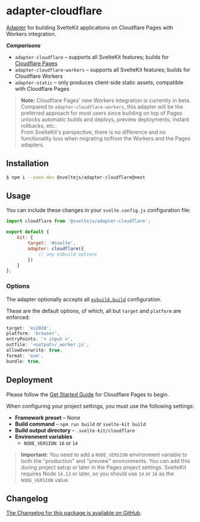 # adapter-cloudflare

[Adapter](https://kit.svelte.dev/docs#adapters) for building SvelteKit
applications on Cloudflare Pages with Workers integration.

_**Comparisons**_

- `adapter-cloudflare` – supports all SvelteKit features; builds for
  [Cloudflare Pages](https://blog.cloudflare.com/cloudflare-pages-goes-full-stack/)
- `adapter-cloudflare-workers` – supports all SvelteKit features; builds for
  Cloudflare Workers
- `adapter-static` – only produces client-side static assets; compatible with
  Cloudflare Pages

> **Note:** Cloudflare Pages' new Workers integration is currently in beta.<br/>
> Compared to `adapter-cloudflare-workers`, this adapter will be the preferred approach for most users since building on top of Pages unlocks automatic builds and deploys, preview deployments, instant rollbacks, etc.<br/>
> From SvelteKit's perspective, there is no difference and no functionality loss when migrating to/from the Workers and the Pages adapters.

## Installation

```sh
$ npm i --save-dev @sveltejs/adapter-cloudflare@next
```

## Usage

You can include these changes in your `svelte.config.js` configuration file:

```js
import cloudflare from '@sveltejs/adapter-cloudflare';

export default {
	kit: {
		target: '#svelte',
		adapter: cloudflare({
			// any esbuild options
		})
	}
};
```

### Options

The adapter optionally accepts all
[`esbuild.build`](https://esbuild.github.io/api/#build-api) configuration.

These are the default options, of which, all but `target` and `platform` are
enforced:

```js
target: 'es2020',
platform: 'browser',
entryPoints: '< input >',
outfile: '<output>/_worker.js',
allowOverwrite: true,
format: 'esm',
bundle: true,
```

## Deployment

Please follow the [Get Started Guide](https://developers.cloudflare.com/pages/get-started) for Cloudflare Pages to begin.

When configuring your project settings, you must use the following settings:

* **Framework preset** – None
* **Build command** – `npm run build` or `svelte-kit build`
* **Build output directory** – `.svelte-kit/cloudflare`
* **Environment variables**
	* `NODE_VERSION`: `16` or `14`

> **Important:** You need to add a `NODE_VERSION` environment variable to both the "production" and "preview" environments. You can add this during project setup or later in the Pages project settings. SvelteKit requires Node `14.13` or later, so you should use `14` or `16` as the `NODE_VERSION` value.


## Changelog

[The Changelog for this package is available on
GitHub](https://github.com/sveltejs/kit/blob/master/packages/adapter-cloudflare/CHANGELOG.md).
